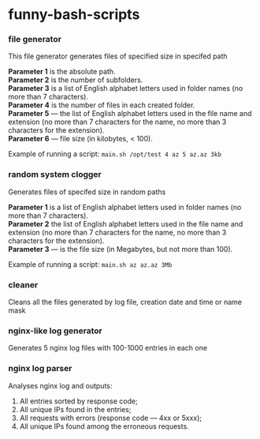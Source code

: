 # funny-bash-scripts

### file generator

This file generator generates files of specified size in specifed path

**Parameter 1** is the absolute path.\
**Parameter 2** is the number of subfolders.\
**Parameter 3** is a list of English alphabet letters used in folder names (no more than 7 characters).\
**Parameter 4** is the number of files in each created folder.\
**Parameter 5** — the list of English alphabet letters used in the file name and extension (no more than 7 characters for the name, no more than 3 characters for the extension).\
**Parameter 6** — file size (in kilobytes, < 100).

Example of running a script: `main.sh /opt/test 4 az 5 az.az 3kb`

### random system clogger

Generates files of specifed size in random paths

**Parameter 1** is a list of English alphabet letters used in folder names (no more than 7 characters).\
**Parameter 2** the list of English alphabet letters used in the file name and extension (no more than 7 characters for the name, no more than 3 characters for the extension).\
**Parameter 3** — is the file size (in Megabytes, but not more than 100).

Example of running a script: `main.sh az az.az 3Mb`

### cleaner

Cleans all the files generated by log file, creation date and time or name mask

### nginx-like log generator

Generates 5 nginx log files with 100-1000 entries in each one

### nginx log parser 

Analyses nginx log and outputs:

1. All entries sorted by response code;
2. All unique IPs found in the entries;
3. All requests with errors (response code — 4xx or 5xxx);
4. All unique IPs found among the erroneous requests.
